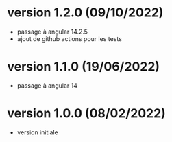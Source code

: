 
# version 1.2.0 (09/10/2022)
* passage à angular 14.2.5
* ajout de github actions pour les tests

# version 1.1.0 (19/06/2022)
* passage à angular 14

# version 1.0.0 (08/02/2022)
* version initiale
